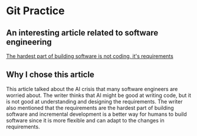 # Git Practice
<!-- A simple project to practice a few git/github workflows.  Replace the contents of this file with the contents indicated in the [instructions](./instructions.md). -->

##  An interesting article related to software engineering
[The hardest part of building software is not coding, it's requirements][1]

##  Why I chose this article
This article talked about the AI crisis that many software engineers are worried about. The writer thinks that AI might be good at writing code, but it is not good at understanding and designing the requirements. The writer also mentioned that the requirements are the hardest part of building software and incremental development is a better way for humans to build software since it is more flexible and can adapt to the changes in requirements. 


[1]: https://stackoverflow.blog/2023/12/29/the-hardest-part-of-building-software-is-not-coding-its-requirements/ "web1"

